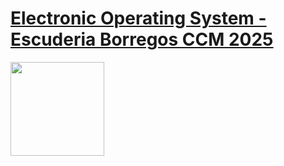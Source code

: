 # [Electronic Operating System - Escuderia Borregos CCM 2025](https://escuderiaborregosccm.com/)

<img align="left" height="150" src="https://pa1.aminoapps.com/7309/13e5eebae81e01b332a120c4657f60aea1dd1b00r1-320-240_00.gif"  />